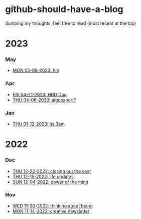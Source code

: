 # github-should-have-a-blog

dumping my thoughts, feel free to read (most recent at the top)

# 2023
### May
- [MON 05-08-2023: hm]()

### Apr
- [FRI 04-21-2023: HBD Dad](https://github.com/B-Salinas/github-should-have-a-blog/blob/main/23/04-21-hdb-dad.md)
- [THU 04-06-2023: algoexpert?](https://github.com/B-Salinas/github-should-have-a-blog/blob/main/23/04-06-algoexpert.md)

### Jan
- [THU 01-12-2023: its 3am](https://github.com/B-Salinas/github-should-have-a-blog/blob/main/23/01-12-its-3am.md)

# 2022

### Dec
- [THU 12-22-2022: closing out the year](https://github.com/B-Salinas/github-should-have-a-blog/blob/main/22/12-22-closing-out-the-year.md)
- [THU 12-15-2022: life updates](https://github.com/B-Salinas/github-should-have-a-blog/blob/main/22/12-15-life-updates.md)
- [SUN 12-04-2022: power of the mind](https://github.com/B-Salinas/github-should-have-a-blog/blob/main/22/12-04-power-of-the-mind.md)

### Nov
- [WED 11-30-2022: thinking about being](https://github.com/B-Salinas/github-should-have-a-blog/blob/main/22/11-30-thinking-about-being.md)
- [MON 11-14-2022: creative newsletter](https://github.com/B-Salinas/github-should-have-a-blog/blob/main/22/11-14-creative-newsletter.md)
